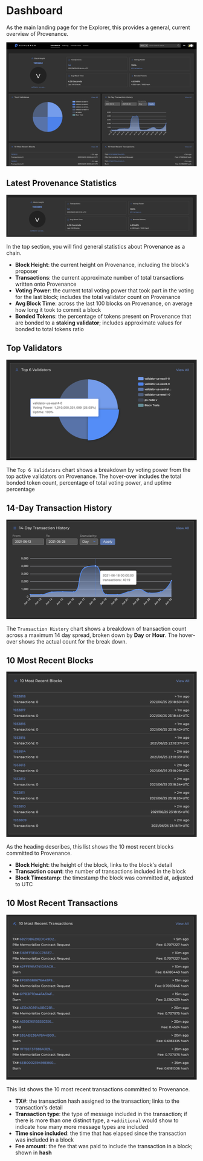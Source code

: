# Dashboard

As the main landing page for the Explorer, this provides a general, current overview of Provenance.

![The Explorer dashboard overview](../../../.gitbook/assets/screen-shot-2021-06-25-at-5.08.22-pm.png)

## Latest Provenance Statistics

![General statistics about Provenance as a chain](../../../.gitbook/assets/screen-shot-2021-06-25-at-5.12.32-pm.png)

In the top section, you will find general statistics about Provenance as a chain.

* **Block Height**: the current height on Provenance, including the block's proposer
* **Transactions**: the current approximate number of total transactions written onto Provenance
* **Voting Power**: the current total voting power that took part in the voting for the last block; includes the total validator count on Provenance
* **Avg Block Time**: across the last 100 blocks on Provenance, on average how long it took to commit a block
* **Bonded Tokens**: the percentage of tokens present on Provenance that are bonded to a **staking validator**; includes approximate values for bonded to total tokens ratio

## Top Validators

![](../../../.gitbook/assets/screen-shot-2021-06-25-at-5.22.53-pm.png)

The `Top 6 Validators` chart shows a breakdown by voting power from the top active validators on Provenance. The hover-over includes the total bonded token count, percentage of total voting power, and uptime percentage

## 14-Day Transaction History

![](../../../.gitbook/assets/screen-shot-2021-06-25-at-5.23.15-pm.png)

The `Transaction History` chart shows a breakdown of transaction count across a maximum 14 day spread, broken down by **Day** or **Hour**. The hover-over shows the actual count for the break down.

## 10 Most Recent Blocks

![](../../../.gitbook/assets/screen-shot-2021-06-25-at-5.20.37-pm.png)

As the heading describes, this list shows the 10 most recent blocks committed to Provenance. 

* **Block Height**: the height of the block, links to the block's detail
* **Transaction count**: the number of transactions included in the block
* **Block Timestamp**: the timestamp the block was committed at, adjusted to UTC

## 10 Most Recent Transactions

![](../../../.gitbook/assets/screen-shot-2021-06-25-at-5.20.54-pm.png)

This list shows the 10 most recent transactions committed to Provenance. 

* **TX\#**: the transaction hash assigned to the transaction; links to the transaction's detail
* **Transaction type**: the type of message included in the transaction; if there is more than one distinct type, a `+additional` would show to indicate how many more message types are included
* **Time since included**: the time that has elapsed since the transaction was included in a block
* **Fee amount**: the fee that was paid to include the transaction in a block; shown in **hash**



